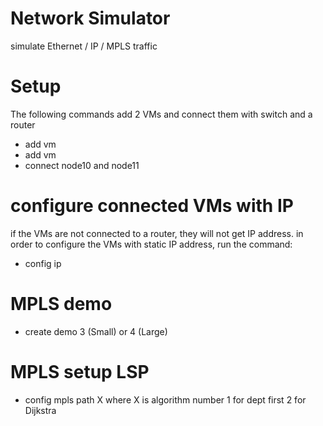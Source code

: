 # Network Simulator
simulate Ethernet / IP / MPLS traffic

# Setup
The following commands add 2 VMs and connect them with switch and a router

- add vm
- add vm
- connect node10 and node11

# configure connected VMs with IP
if the VMs are not connected to a router, they will not get IP address.
in order to configure the VMs with static IP address, run the command:
- config ip

# MPLS demo
- create demo 3 (Small) or 4 (Large)

# MPLS setup LSP
- config mpls path X
where X is algorithm number
1 for dept first
2 for Dijkstra
